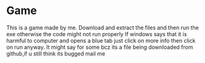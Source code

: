 # Game
This is a game made by me.
Download and extract the files and then run the exe otherwise the code might not run properly
If windows says that it is harmful to computer and opens a blue tab just click on more info then click on run anyway.
It might say for some bcz its a file being downloaded from github,if u still think its bugged mail me

